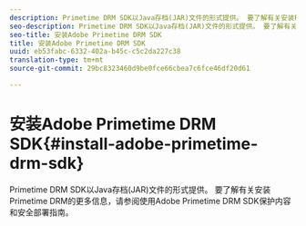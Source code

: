 ```yaml
---
description: Primetime DRM SDK以Java存档(JAR)文件的形式提供。 要了解有关安装Primetime DRM的更多信息，请参阅使用Adobe Primetime DRM SDK保护内容和安全部署指南。
seo-description: Primetime DRM SDK以Java存档(JAR)文件的形式提供。 要了解有关安装Primetime DRM的更多信息，请参阅使用Adobe Primetime DRM SDK保护内容和安全部署指南。
seo-title: 安装Adobe Primetime DRM SDK
title: 安装Adobe Primetime DRM SDK
uuid: eb53fabc-6332-402a-b45c-c5c2da227c38
translation-type: tm+mt
source-git-commit: 29bc8323460d9be0fce66cbea7c6fce46df20d61

---
```



# 安装Adobe Primetime DRM SDK{#install-adobe-primetime-drm-sdk}

Primetime DRM SDK以Java存档(JAR)文件的形式提供。 要了解有关安装Primetime DRM的更多信息，请参阅使用Adobe Primetime DRM SDK保护内容和安全部署指南。

